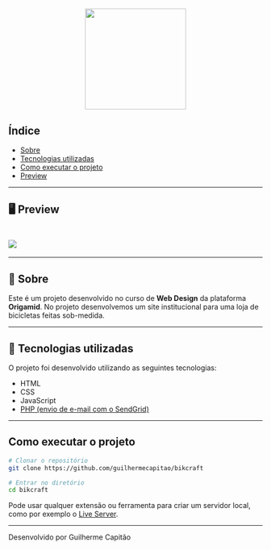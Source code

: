 <h1 align="center">
  <img src="https://ik.imagekit.io/capitao/bikcraft-repository/og-image_ZIl0yxigl.png" width="200">
</h1>

## Índice

- [Sobre](#-Sobre)
- [Tecnologias utilizadas](#-Tecnologias-utilizadas)
- [Como executar o projeto](#-Como-executar-o-projeto)
- [Preview](#-Preview)

---

## 🖥 Preview 

<h1>
  <img src="https://ik.imagekit.io/capitao/bikcraft-repository/bikcraft-preview_mQgpgWYWA.png">
</h1>

---

## 📖 Sobre 

Este é um projeto desenvolvido no curso de **Web Design** da plataforma **Origamid**. No projeto desenvolvemos um site institucional para uma loja de bicicletas feitas sob-medida.

--- 

## 🚀 Tecnologias utilizadas

O projeto foi desenvolvido utilizando as seguintes tecnologias:

- HTML
- CSS
- JavaScript
- [PHP (envio de e-mail com o SendGrid)](https://sendgrid.com/marketing/sendgrid-services-cro/?extProvId=5&extPu=49397-gaw&extLi=10115892429&sem_adg=100335605654&extCr=100335605654-436969460050&extSi=&extTg=&keyword=sendgrid&extAP=&extMT=e&utm_medium=cpc&utm_source=google&gclid=CjwKCAjwxev3BRBBEiwAiB_PWDO4vs8rgp9gWaTTrPMGgJKsg-Mxta7qRqjpTq7E5HfuTKreKBVXUhoCe2IQAvD_BwE)

--- 

## Como executar o projeto

```bash
# Clonar o repositório
git clone https://github.com/guilhermecapitao/bikcraft

# Entrar no diretório
cd bikcraft
```

Pode usar qualquer extensão ou ferramenta para criar um servidor local, como por exemplo o [Live Server](https://marketplace.visualstudio.com/items?itemName=ritwickdey.LiveServer).

---

Desenvolvido por Guilherme Capitão